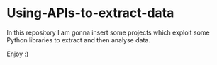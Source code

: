 # Using-APIs-to-extract-data


In this repository I am gonna insert some projects which exploit some Python libraries to extract and then analyse data.

Enjoy :)
